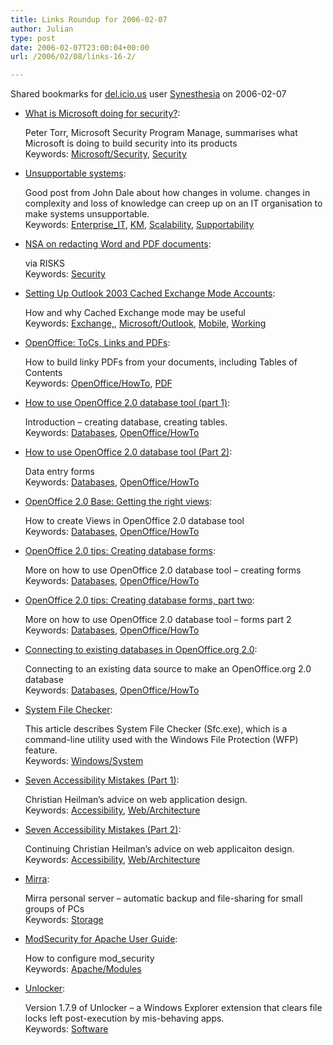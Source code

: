 ```yaml
---
title: Links Roundup for 2006-02-07
author: Julian
type: post
date: 2006-02-07T23:00:04+00:00
url: /2006/02/08/links-16-2/

---
```

Shared bookmarks for [del.icio.us][1] user  [Synesthesia][2] on 2006-02-07

  * [What is Microsoft doing for security?][3]:
  
    Peter Torr, Microsoft Security Program Manage, summarises what Microsoft is doing to build security into its products   
    Keywords: [Microsoft/Security][4], [Security][5]
  * [Unsupportable systems][6]:
  
    Good post from John Dale about how changes in volume. changes in complexity and loss of knowledge can creep up on an IT organisation to make systems unsupportable.   
    Keywords: [Enterprise_IT][7], [KM][8], [Scalability][9], [Supportability][10]
  * [NSA on redacting Word and PDF documents][11]:
  
    via RISKS   
    Keywords: [Security][5]
  * [Setting Up Outlook 2003 Cached Exchange Mode Accounts][12]:
  
    How and why Cached Exchange mode may be useful   
    Keywords: [Exchange,][13], [Microsoft/Outlook][14], [Mobile][15], [Working][16]
  * [OpenOffice: ToCs, Links and PDFs][17]:
  
    How to build linky PDFs from your documents, including Tables of Contents   
    Keywords: [OpenOffice/HowTo][18], [PDF][19]
  * [How to use OpenOffice 2.0 database tool (part 1)][20]:
  
    Introduction &#8211; creating database, creating tables.   
    Keywords: [Databases][21], [OpenOffice/HowTo][18]
  * [How to use OpenOffice 2.0 database tool (Part 2)][22]:
  
    Data entry forms   
    Keywords: [Databases][21], [OpenOffice/HowTo][18]
  * [OpenOffice 2.0 Base: Getting the right views][23]:
  
    How to create Views in OpenOffice 2.0 database tool   
    Keywords: [Databases][21], [OpenOffice/HowTo][18]
  * [OpenOffice 2.0 tips: Creating database forms][24]:
  
    More on how to use OpenOffice 2.0 database tool &#8211; creating forms   
    Keywords: [Databases][21], [OpenOffice/HowTo][18]
  * [OpenOffice 2.0 tips: Creating database forms, part two][25]:
  
    More on how to use OpenOffice 2.0 database tool &#8211; forms part 2   
    Keywords: [Databases][21], [OpenOffice/HowTo][18]

<!--more-->

  * [Connecting to existing databases in OpenOffice.org 2.0][26]:
  
    Connecting to an existing data source to make an OpenOffice.org 2.0 database   
    Keywords: [Databases][21], [OpenOffice/HowTo][18]
  * [System File Checker][27]:
  
    This article describes System File Checker (Sfc.exe), which is a command-line utility used with the Windows File Protection (WFP) feature.   
    Keywords: [Windows/System][28]
  * [Seven Accessibility Mistakes (Part 1)][29]:
  
    Christian Heilman&#8217;s advice on web application design.   
    Keywords: [Accessibility][30], [Web/Architecture][31]
  * [Seven Accessibility Mistakes (Part 2)][32]:
  
    Continuing Christian Heilman&#8217;s advice on web applicaiton design.   
    Keywords: [Accessibility][30], [Web/Architecture][31]
  * [Mirra][33]:
  
    Mirra personal server &#8211; automatic backup and file-sharing for small groups of PCs   
    Keywords: [Storage][34]
  * [ModSecurity for Apache User Guide][35]:
  
    How to configure mod_security   
    Keywords: [Apache/Modules][36]
  * [Unlocker][37]:
  
    Version 1.7.9 of Unlocker &#8211; a Windows Explorer extension that clears file locks left post-execution by mis-behaving apps.   
    Keywords: [Software][38]

 [1]: https://del.icio.us/
 [2]: https://del.icio.us/synesthesia
 [3]: https://blogs.msdn.com/ptorr/archive/2005/08/16/452453.aspx "https://blogs.msdn.com/ptorr/archive/2005/08/16/452453.aspx"
 [4]: https://del.icio.us/synesthesia/Microsoft/Security
 [5]: https://del.icio.us/synesthesia/Security
 [6]: https://blogs.warwick.ac.uk/johndale/entry/unsupportable_systems/ "https://blogs.warwick.ac.uk/johndale/entry/unsupportable_systems/"
 [7]: https://del.icio.us/synesthesia/Enterprise_IT
 [8]: https://del.icio.us/synesthesia/KM
 [9]: https://del.icio.us/synesthesia/Scalability
 [10]: https://del.icio.us/synesthesia/Supportability
 [11]: https://catless.ncl.ac.uk/Risks/24.15.html#subj2 "https://catless.ncl.ac.uk/Risks/24.15.html#subj2"
 [12]: https://office.microsoft.com/en-us/assistance/HA011402591033.aspx "https://office.microsoft.com/en-us/assistance/HA011402591033.aspx"
 [13]: https://del.icio.us/synesthesia/Exchange,
 [14]: https://del.icio.us/synesthesia/Microsoft/Outlook
 [15]: https://del.icio.us/synesthesia/Mobile
 [16]: https://del.icio.us/synesthesia/Working
 [17]: https://openoffice.blogs.com/openoffice/2006/01/think_pdf_openo.html "https://openoffice.blogs.com/openoffice/2006/01/think_pdf_openo.html"
 [18]: https://del.icio.us/synesthesia/OpenOffice/HowTo
 [19]: https://del.icio.us/synesthesia/PDF
 [20]: https://searchopensource.techtarget.com/tip/1,289483,sid39_gci1148271,00.html "https://searchopensource.techtarget.com/tip/1,289483,sid39_gci1148271,00.html"
 [21]: https://del.icio.us/synesthesia/Databases
 [22]: https://searchopensource.techtarget.com/tip/1,289483,sid39_gci1148277,00.html "https://searchopensource.techtarget.com/tip/1,289483,sid39_gci1148277,00.html"
 [23]: https://searchopensource.techtarget.com/tip/1,289483,sid39_gci1149900,00.html "https://searchopensource.techtarget.com/tip/1,289483,sid39_gci1149900,00.html"
 [24]: https://searchopensource.techtarget.com/tip/1,289483,sid39_gci1151013,00.html "https://searchopensource.techtarget.com/tip/1,289483,sid39_gci1151013,00.html"
 [25]: https://searchopensource.techtarget.com/tip/1,289483,sid39_gci1151015,00.html "https://searchopensource.techtarget.com/tip/1,289483,sid39_gci1151015,00.html"
 [26]: https://searchopensource.techtarget.com/tip/1,289483,sid39_gci1162261,00.html "https://searchopensource.techtarget.com/tip/1,289483,sid39_gci1162261,00.html"
 [27]: https://support.microsoft.com/kb/310747/en-us "https://support.microsoft.com/kb/310747/en-us"
 [28]: https://del.icio.us/synesthesia/Windows/System
 [29]: https://www.digital-web.com/articles/seven_accessibility_mistakes_part_1/ "https://www.digital-web.com/articles/seven_accessibility_mistakes_part_1/"
 [30]: https://del.icio.us/synesthesia/Accessibility
 [31]: https://del.icio.us/synesthesia/Web/Architecture
 [32]: https://www.digital-web.com/articles/seven_accessibility_mistakes_part_2/ "https://www.digital-web.com/articles/seven_accessibility_mistakes_part_2/"
 [33]: https://www.mirra.com/product/ "https://www.mirra.com/product/"
 [34]: https://del.icio.us/synesthesia/Storage
 [35]: https://www.modsecurity.org/documentation/modsecurity-apache-manual-1.9.2.html "https://www.modsecurity.org/documentation/modsecurity-apache-manual-1.9.2.html"
 [36]: https://del.icio.us/synesthesia/Apache/Modules
 [37]: https://www.neowin.net/index.php?act=view&id=32242 "https://www.neowin.net/index.php?act=view&id=32242"
 [38]: https://del.icio.us/synesthesia/Software